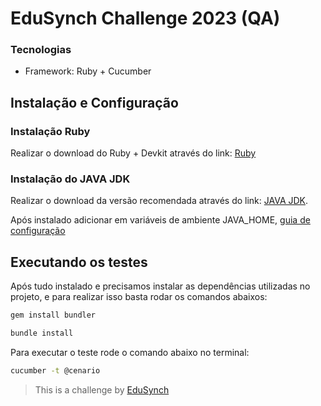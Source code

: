 # EduSynch Challenge 2023 (QA) 

### Tecnologias

- Framework: Ruby + Cucumber

## Instalação e Configuração 

### Instalação Ruby

Realizar o download do Ruby + Devkit através do link: [Ruby](<https://rubyinstaller.org/downloads/>) 

### Instalação do JAVA JDK

Realizar o download da versão recomendada através do link: [JAVA JDK](<https://www.oracle.com/java/technologies/downloads/#jdk20-windows>).


Após instalado adicionar em variáveis de ambiente JAVA_HOME, [guia de configuração](https://confluence.atlassian.com/confbr1/configurando-a-variavel-java_home-no-windows-933709538.html)

## Executando os testes

Após tudo instalado e precisamos instalar as dependências utilizadas no projeto, e para realizar isso basta rodar os comandos abaixos:

```Bash
gem install bundler
```
```Bash
bundle install
```

Para executar o teste rode o comando abaixo no terminal:

```Bash
cucumber -t @cenario
```

>This is a challenge by [EduSynch](<https://edusynch.com/>)